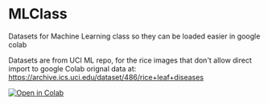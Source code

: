 # MLClass
Datasets for Machine Learning class so they can be loaded easier in google colab

Datasets are from UCI ML repo, for the rice images that don't allow direct import to google Colab
orignal data at: https://archive.ics.uci.edu/dataset/486/rice+leaf+diseases

[![Open in Colab](https://colab.research.google.com/assets/colab-badge.svg)](https://colab.research.google.com/github/KyleLopin/MLClass/blob/main/rice_leaf_problem_basics.ipynb)
